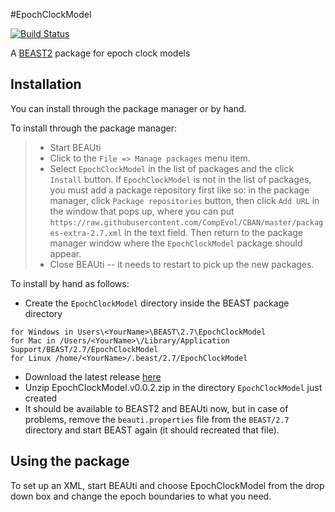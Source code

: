 #EpochClockModel

[![Build Status](https://travis-ci.org/rbouckaert/asc.svg?branch=master)](https://travis-ci.org/rbouckaert/EpochClockModel)

A [BEAST2](http://beast2.org) package for epoch clock models

## Installation

You can install through the package manager or by hand.

To install through the package manager:

> * Start BEAUti
> * Click to the `File => Manage packages` menu item.
> * Select `EpochClockModel` in the list of packages and the click `Install` button.
If `EpochClockModel` is not in the list of packages, you must add a package repository first like so: in the package manager, click `Package repositories` button, then click `Add URL` in the window that pops up, where you can put `https://raw.githubusercontent.com/CompEvol/CBAN/master/packages-extra-2.7.xml` in the text field. 
Then return to the package manager window where the `EpochClockModel` package should appear.
> * Close BEAUti -- it needs to restart to pick up the new packages.

To install by hand as follows:

* Create the `EpochClockModel` directory inside the BEAST package directory

```
for Windows in Users\<YourName>\BEAST\2.7\EpochClockModel
for Mac in /Users/<YourName>\/Library/Application Support/BEAST/2.7/EpochClockModel
for Linux /home/<YourName>/.beast/2.7/EpochClockModel
```

* Download the latest release [here](https://github.com/rbouckaert/EpochClockModel/releases/download/v0.0.2/EpochClockModel.v0.0.2.zip)
* Unzip EpochClockModel.v0.0.2.zip in the directory `EpochClockModel` just created
* It should be available to BEAST2 and BEAUti now, but in case of problems, remove the `beauti.properties` file from the `BEAST/2.7` directory and start BEAST again (it should recreated that file).


## Using the package

To set up an XML, start BEAUti and choose EpochClockModel from the drop down box and change the epoch boundaries to what you need.

